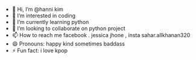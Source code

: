 - 👋 Hi, I’m @hanni kim 
- 👀 I’m interested in coding 
- 🌱 I’m currently learning python 
- 💞️ I’m looking to collaborate on python project 
- 📫 How to reach me facebook . jessica jhone , insta sahar.allkhanan320
- 😄 Pronouns: happy kind sometimes baddass
- ⚡ Fun fact: i love kpop

<!---
123566788655434354363463/123566788655434354363463 is a ✨ special ✨ repository because its `README.md` (this file) appears on your GitHub profile.
You can click the Preview link to take a look at your changes.
--->
